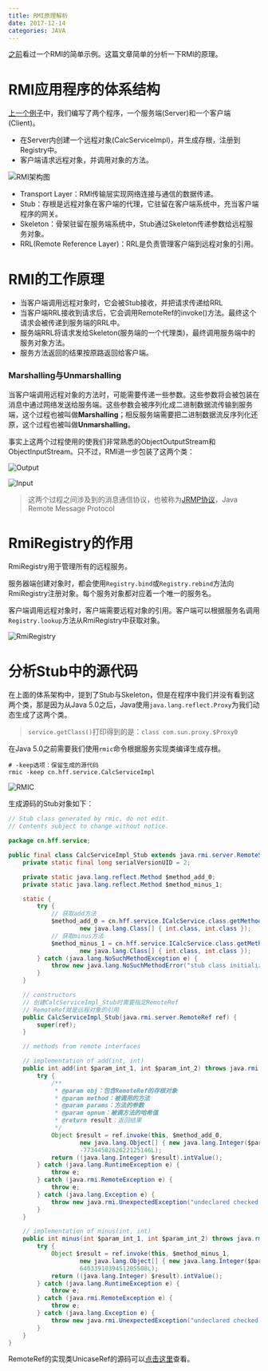 ```yaml
---
title: RMI原理解析
date: 2017-12-14
categories: JAVA
---
```


[之前](http://blog.csdn.net/holmofy/article/details/78881331)看过一个RMI的简单示例。这篇文章简单的分析一下RMI的原理。

# RMI应用程序的体系结构

[上一个例子](http://blog.csdn.net/holmofy/article/details/78881331)中，我们编写了两个程序，一个服务端(Server)和一个客户端(Client)。

* 在Server内创建一个远程对象(CalcServiceImpl)，并生成存根，注册到Registry中。
* 客户端请求远程对象，并调用对象的方法。

![RMI架构图](http://img-blog.csdn.net/20171223200249869?watermark/2/text/aHR0cDovL2Jsb2cuY3Nkbi5uZXQvSG9sbW9meQ==/font/5a6L5L2T/fontsize/400/fill/I0JBQkFCMA==/dissolve/70/gravity/SouthEast)

* Transport Layer：RMI传输层实现网络连接与通信的数据传递。
* Stub：存根是远程对象在客户端的代理，它驻留在客户端系统中，充当客户端程序的网关。
* Skeleton：骨架驻留在服务端系统中，Stub通过Skeleton传递参数给远程服务对象。
* RRL(Remote Reference Layer)：RRL是负责管理客户端到远程对象的引用。

# RMI的工作原理

* 当客户端调用远程对象时，它会被Stub接收，并把请求传递给RRL
* 当客户端RRL接收到请求后，它会调用RemoteRef的invoke()方法。最终这个请求会被传递到服务端的RRL中。
* 服务端RRL将请求发给Skeleton(服务端的一个代理类)，最终调用服务端中的服务对象方法。
* 服务方法返回的结果按原路返回给客户端。

### Marshalling与Unmarshalling

当客户端调用远程对象的方法时，可能需要传递一些参数。这些参数将会被包装在消息中通过网络发送给服务端。这些参数会被序列化成二进制数据流传输到服务端，这个过程也被叫做**Marshalling**；相反服务端需要把二进制数据流反序列化还原，这个过程也被叫做**Unmarshalling**。

事实上这两个过程使用的使我们非常熟悉的ObjectOutputStream和ObjectInputStream。只不过，RMI进一步包装了这两个类：

![Output](http://img-blog.csdn.net/20171223200349973?watermark/2/text/aHR0cDovL2Jsb2cuY3Nkbi5uZXQvSG9sbW9meQ==/font/5a6L5L2T/fontsize/400/fill/I0JBQkFCMA==/dissolve/70/gravity/SouthEast)

![Input](http://img-blog.csdn.net/20171223200405206?watermark/2/text/aHR0cDovL2Jsb2cuY3Nkbi5uZXQvSG9sbW9meQ==/font/5a6L5L2T/fontsize/400/fill/I0JBQkFCMA==/dissolve/70/gravity/SouthEast)

> 这两个过程之间涉及到的消息通信协议，也被称为[JRMP协议](https://en.wikipedia.org/wiki/Java_Remote_Method_Protocol)，Java Remote Message Protocol

# RmiRegistry的作用

RmiRegistry用于管理所有的远程服务。

服务器端创建对象时，都会使用`Registry.bind`或`Registry.rebind`方法向RmiRegistry注册对象。每个服务对象都对应着一个唯一的服务名。

客户端调用远程对象时，客户端需要远程对象的引用。客户端可以根据服务名调用`Registry.lookup`方法从RmiRegistry中获取对象。

![RmiRegistry](http://img-blog.csdn.net/20171223200420058?watermark/2/text/aHR0cDovL2Jsb2cuY3Nkbi5uZXQvSG9sbW9meQ==/font/5a6L5L2T/fontsize/400/fill/I0JBQkFCMA==/dissolve/70/gravity/SouthEast)

# 分析Stub中的源代码

在上面的体系架构中，提到了Stub与Skeleton，但是在程序中我们并没有看到这两个类，那是因为从Java 5.0之后，Java使用`java.lang.reflect.Proxy`为我们动态生成了这两个类。

> `service.getClass()`打印得到的是：`class com.sun.proxy.$Proxy0`

在Java 5.0之前需要我们使用`rmic`命令根据服务实现类编译生成存根。

```shell
# -keep选项：保留生成的源代码
rmic -keep cn.hff.service.CalcServiceImpl
```

![RMIC](http://img-blog.csdn.net/20171223200441356?watermark/2/text/aHR0cDovL2Jsb2cuY3Nkbi5uZXQvSG9sbW9meQ==/font/5a6L5L2T/fontsize/400/fill/I0JBQkFCMA==/dissolve/70/gravity/SouthEast)

生成源码的Stub对象如下：

```java
// Stub class generated by rmic, do not edit.
// Contents subject to change without notice.

package cn.hff.service;

public final class CalcServiceImpl_Stub extends java.rmi.server.RemoteStub implements cn.hff.service.ICalcService {
	private static final long serialVersionUID = 2;

	private static java.lang.reflect.Method $method_add_0;
	private static java.lang.reflect.Method $method_minus_1;

	static {
		try {
            // 获取add方法
			$method_add_0 = cn.hff.service.ICalcService.class.getMethod("add",
					new java.lang.Class[] { int.class, int.class });
            // 获取minus方法
			$method_minus_1 = cn.hff.service.ICalcService.class.getMethod("minus",
					new java.lang.Class[] { int.class, int.class });
		} catch (java.lang.NoSuchMethodException e) {
			throw new java.lang.NoSuchMethodError("stub class initialization failed");
		}
	}

	// constructors
    // 创建CalcServiceImpl_Stub时需要指定RemoteRef
    // RemoteRef就是远程对象的引用
	public CalcServiceImpl_Stub(java.rmi.server.RemoteRef ref) {
		super(ref);
	}

	// methods from remote interfaces

	// implementation of add(int, int)
	public int add(int $param_int_1, int $param_int_2) throws java.rmi.RemoteException {
		try {
            /**
             * @param obj：包含RemoteRef的存根对象
             * @param method：被调用的方法
             * @param params：方法的参数
             * @param opnum：被调方法的哈希值
             * @return result：返回结果
             */
			Object $result = ref.invoke(this, $method_add_0,
					new java.lang.Object[] { new java.lang.Integer($param_int_1), new java.lang.Integer($param_int_2) },
					-7734458262622125146L);
			return ((java.lang.Integer) $result).intValue();
		} catch (java.lang.RuntimeException e) {
			throw e;
		} catch (java.rmi.RemoteException e) {
			throw e;
		} catch (java.lang.Exception e) {
			throw new java.rmi.UnexpectedException("undeclared checked exception", e);
		}
	}

	// implementation of minus(int, int)
	public int minus(int $param_int_1, int $param_int_2) throws java.rmi.RemoteException {
		try {
			Object $result = ref.invoke(this, $method_minus_1,
					new java.lang.Object[] { new java.lang.Integer($param_int_1), new java.lang.Integer($param_int_2) },
					6403391039451205508L);
			return ((java.lang.Integer) $result).intValue();
		} catch (java.lang.RuntimeException e) {
			throw e;
		} catch (java.rmi.RemoteException e) {
			throw e;
		} catch (java.lang.Exception e) {
			throw new java.rmi.UnexpectedException("undeclared checked exception", e);
		}
	}
}
```

RemoteRef的实现类UnicaseRef的源码可以[点击这里](http://hg.openjdk.java.net/jdk6/jdk6/jdk/file/tip/src/share/classes/sun/rmi/server/UnicastRef.java)查看。